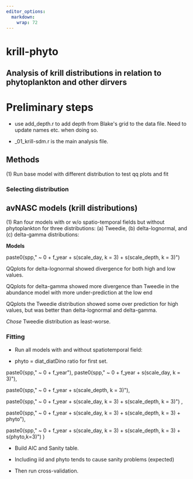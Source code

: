 ```yaml
---
editor_options: 
  markdown: 
    wrap: 72
---
```


# krill-phyto

## Analysis of krill distributions in relation to phytoplankton and other dirvers

# Preliminary steps

-   use add_depth.r to add depth from Blake's grid to the data file.
    Need to update names etc. when doing so.

-   \_01_krill-sdm.r is the main analysis file.

## Methods

(1) Run base model with different distribution to test qq plots and fit

### Selecting distribution

## avNASC models (krill distributions)

(1) Ran four models with or w/o spatio-temporal fields but without
    phytoplankton for three distributions: (a) Tweedie, (b)
    delta-lognormal, and (c) delta-gamma distributions:

**Models**

paste0(spp," \~ 0 + f_year + s(scale_day, k = 3) + s(scale_depth, k =
3)")

QQplots for delta-lognormal showed divergence for both high and low
values.

QQplots for delta-gamma showed more divergence than Tweedie in the
abundance model with more under-prediction at the low end

QQplots the Tweedie distribution showed some over prediction for high
values, but was better than delta-lognormal and delta-gamma.

*Chose* Tweedie distribution as least-worse.

### Fitting

-   Run all models with and without spatiotemporal field:

-   phyto = diat_diatDino ratio for first set.

paste0(spp," \~ 0 + f_year"), paste0(spp," \~ 0 + f_year + s(scale_day,
k = 3)"),

paste0(spp," \~ 0 + f_year + s(scale_depth, k = 3)"),

paste0(spp," \~ 0 + f_year + s(scale_day, k = 3) + s(scale_depth, k =
3)") ,

paste0(spp," \~ 0 + f_year + s(scale_day, k = 3) + s(scale_depth, k =
3) + phyto"),

paste0(spp," \~ 0 + f_year + s(scale_day, k = 3) + s(scale_depth, k =
3) + s(phyto,k=3)") )

-   Build AIC and Sanity table.

-   Including iid and phyto tends to cause sanity problems (expected)

-   Then run cross-validation.
